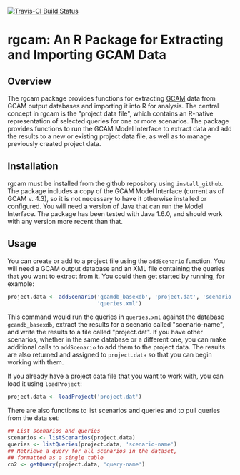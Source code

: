 [![Travis-CI Build Status](https://travis-ci.org/JGCRI/rgcam.svg?branch=master)](https://travis-ci.org/JGCRI/rgcam)

# rgcam: An R Package for Extracting and Importing GCAM Data

## Overview

The rgcam package provides functions for extracting
[GCAM](https://github.com/JGCRI/gcam-core) data from GCAM output
databases and importing it into R for analysis.  The central concept
in rgcam is the "project data file", which contains an R-native
representation of selected queries for one or more scenarios.  The
package provides functions to run the GCAM Model Interface to extract
data and add the results to a new or existing project data file, as
well as to manage previously created project data.

## Installation

rgcam must be installed from the github repository using
`install_github`.  The package includes a copy of the GCAM Model
Interface (current as of GCAM v. 4.3), so it is not necessary to have
it otherwise installed or configured.  You will need a version of Java
that can run the Model Interface.  The package has been tested with
Java 1.6.0, and should work with any version more recent than that.

## Usage

You can create or add to a project file using the `addScenario`
function.  You will need a GCAM output database and an XML file
containing the queries that you want to extract from it.  You could
then get started by running, for example:
```R
project.data <- addScenario('gcamdb_basexdb', 'project.dat', 'scenario-name'
                            'queries.xml')
```  
This command would run the queries in `queries.xml` against the
database `gcamdb_basexdb`, extract the results for a scenario called
"scenario-name", and write the results to a file called "project.dat".
If you have other scenarios, whether in the same database or a
different one, you can make additional calls to `addScenario` to add
them to the project data.  The results are also returned and assigned
to `project.data` so that you can begin working with them.  

If you already have a project data file that you want to work with,
you can load it using `loadProject`:
```R
project.data <- loadProject('project.dat')
```

There are also functions to list scenarios and queries and to pull
queries from the data set:
```R
## List scenarios and queries
scenarios <- listScenarios(project.data)
queries <- listQueries(project.data, 'scenario-name')
## Retrieve a query for all scenarios in the dataset,
## formatted as a single table
co2 <- getQuery(project.data, 'query-name')
```

